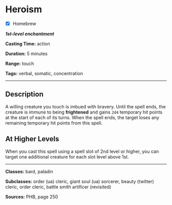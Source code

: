 # Heroism

- [x] Homebrew

***1st-level enchantment***

**Casting Time:** action

**Duration:** 5 minutes

**Range:** touch

**Tags:** verbal, somatic, concentration

---

## Description
A willing creature you touch is imbued with bravery. Until the spell ends, the creature is immune to being **frightened** and gains `2d4` temporary hit points at the start of each of its turns. When the spell ends, the target loses any remaining temporary hit points from this spell.

## At Higher Levels
When you cast this spell using a spell slot of 2nd level or higher, you can target one additional creature for each slot level above 1st.

---

**Classes:** bard, paladin

**Subclasses:** order (ua) cleric, giant soul (ua) sorcerer, beauty (twitter) cleric, order cleric, battle smith artificer (revisited)

**Sources:** PHB, page 250
